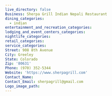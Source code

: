 ```yaml
---
live_directory: false
Business: Sherpa Grill Indian Nepali Restaurant
dining_categories:
  - indian
entertainment_and_recreation_categories:
lodging_and_event_centers_categories:
nightlife_categories:
retail_categories:
service_categories:
Street: 908 8th Avenue
City: Greeley
State: Colorado
Zip: '80631'
Phone: (970) 352-5344
Website: 'https://www.sherpagrill.com'
Contact_Name:
Contact_Email: sherpagrill@gmail.com
Logo_image_path:
---
```


